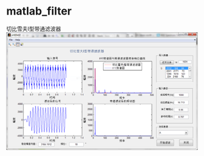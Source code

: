 # matlab_filter
切比雪夫I型带通滤波器
![filter pic](https://raw.githubusercontent.com/xyangk/matlab_filter/master/filter_pic/filter.PNG)
